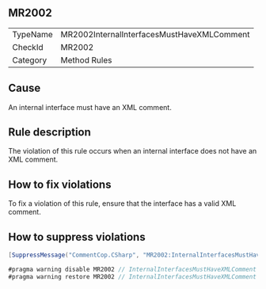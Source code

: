 ## MR2002

<table>
<tr>
  <td>TypeName</td>
  <td>MR2002InternalInterfacesMustHaveXMLComment</td>
</tr>
<tr>
  <td>CheckId</td>
  <td>MR2002</td>
</tr>
<tr>
  <td>Category</td>
  <td>Method Rules</td>
</tr>
</table>

## Cause

An internal interface must have an XML comment.

## Rule description

The violation of this rule occurs when an internal interface does not have an XML comment.

## How to fix violations

To fix a violation of this rule, ensure that the interface has a valid XML comment.

## How to suppress violations

```csharp
[SuppressMessage("CommentCop.CSharp", "MR2002:InternalInterfacesMustHaveXMLComment", Justification = "Reviewed.")]
```

```csharp
#pragma warning disable MR2002 // InternalInterfacesMustHaveXMLComment
#pragma warning restore MR2002 // InternalInterfacesMustHaveXMLComment
```